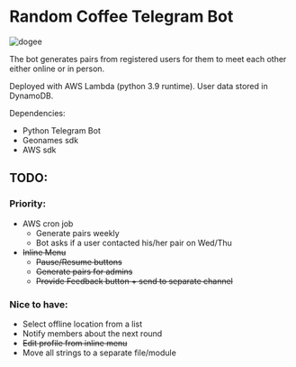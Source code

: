 # Random Coffee Telegram Bot

![dogee](https://om-random-coffee-bot-bucket.s3.amazonaws.com/sobaka.jpg)

The bot generates pairs from registered users for them to meet each other either online or in person.


Deployed with AWS Lambda (python 3.9 runtime). User data stored in DynamoDB.

Dependencies:

- Python Telegram Bot
- Geonames sdk
- AWS sdk

## TODO:

### Priority:

- AWS cron job
  - Generate pairs weekly
  - Bot asks if a user contacted his/her pair on Wed/Thu
- ~~Inline Menu~~
  - ~~Pause/Resume buttons~~
  - ~~Generate pairs for admins~~
  - ~~Provide Feedback button + send to separate channel~~


### Nice to have:

- Select offline location from a list
- Notify members about the next round
- ~~Edit profile from inline menu~~
- Move all strings to a separate file/module
